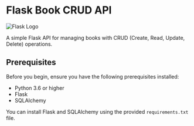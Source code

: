 # Flask Book CRUD API

![Flask Logo](https://flask.palletsprojects.com/en/2.1.x/_images/flask-logo.png)

A simple Flask API for managing books with CRUD (Create, Read, Update, Delete) operations.

## Prerequisites

Before you begin, ensure you have the following prerequisites installed:

- Python 3.6 or higher
- Flask
- SQLAlchemy

You can install Flask and SQLAlchemy using the provided `requirements.txt` file.
